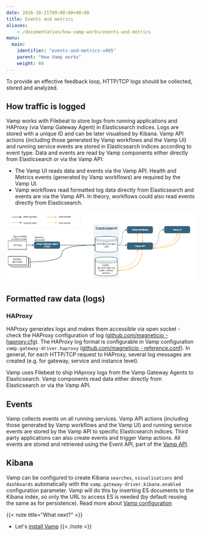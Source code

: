 ```yaml
---
date: 2016-10-21T09:00:00+00:00
title: Events and metrics
aliases: 
    - /documentation/how-vamp-works/events-and-metrics
menu:
  main:
    identifier: "events-and-metrics-v095"
    parent: "How Vamp works"
    weight: 60
---
```


To provide an effective feedback loop, HTTP/TCP logs should be collected, stored and analyzed. 

## How traffic is logged

Vamp works with Filebeat to store logs from running applications and HAProxy (via Vamp Gateway Agent) in Elasticsearch indices. Logs are stored with a unique ID and can be later visualised by Kibana. Vamp API actions (including those generated by Vamp workflows and the Vamp UI) and running service events are stored in Elasticsearch indices according to event type. 
Data and events are read by Vamp components either directly from Elasticsearch or via the Vamp API:

* The Vamp UI reads data and events via the Vamp API. Health and Metrics events (generated by Vamp workflows) are required by the Vamp UI.
* Vamp workflows read formatted log data directly from Elasticsearch and events are via the Vamp API. In theory, workflows could also read events directly from Elasticsearch.

![](/images/diagram/v093/events-and-metrics-flow.png)

## Formatted raw data (logs)

### HAProxy
HAProxy generates logs and makes them accessible via open socket - check the HAProxy configuration of log ([github.com/magneticio - haproxy.cfg](https://github.com/magneticio/vamp-gateway-agent/blob/master/files/usr/local/vamp/haproxy.basic.cfg)).
The HAProxy log format is configurable in Vamp configuration `vamp.gateway-driver.haproxy` ([github.com/magneticio - reference.conf](https://github.com/magneticio/vamp/blob/master/bootstrap/src/main/resources/reference.conf)).
In general, for each HTTP/TCP request to HAProxy, several log messages are created (e.g. for gateway, service and instance level). 

Vamp uses Filebeat to ship HAproxy logs from the Vamp Gateway Agents to Elasticsearch. Vamp components read data either directly from Elasticsearch or via the Vamp API.

## Events

Vamp collects events on all running services. Vamp API actions (including those generated by Vamp workflows and the Vamp UI) and running service events are stored by the Vamp API to specific Elasticsearch indices. Third party applications can also create events and trigger Vamp actions.
All events are stored and retrieved using the Event API, part of the [Vamp API](/documentation/api/v0.9.5/api-reference).


## Kibana

  Vamp can be configured to create Kibana `searches`, `visualisations` and `dashboards` automatically with the `vamp.gateway-driver.kibana.enabled` configuration parameter.
  Vamp will do this by inserting ES documents to the Kibana index, so only the URL to access ES is needed (by default reusing the same as for persistence). Read more about [Vamp configuration](/documentation/installation/v0.9.5/configure-vamp)

{{< note title="What next?" >}}
* Let's [install Vamp](/documentation/installation/v0.9.5/overview) 
{{< /note >}}
